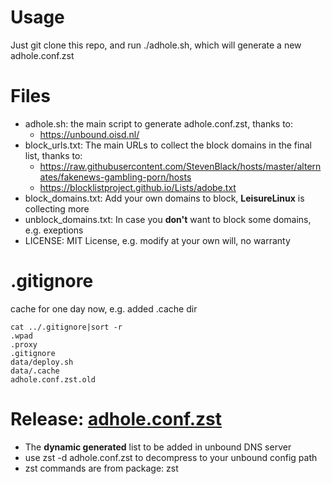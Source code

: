 # Usage
  Just git clone this repo, and run ./adhole.sh, which will generate a new adhole.conf.zst
  
# Files
  - adhole.sh: the main script to generate adhole.conf.zst, thanks to:
     - https://unbound.oisd.nl/
  - block_urls.txt: The main URLs to collect the block domains in the final
    list, thanks to:
     - https://raw.githubusercontent.com/StevenBlack/hosts/master/alternates/fakenews-gambling-porn/hosts
     - https://blocklistproject.github.io/Lists/adobe.txt
  - block_domains.txt: Add your own domains to block, **LeisureLinux** is collecting more
  - unblock_domains.txt: In case you **don't** want to block some domains, e.g. exeptions
  - LICENSE: MIT License, e.g. modify at your own will, no warranty

# .gitignore
  cache for one day now, e.g. added .cache dir
```
cat ../.gitignore|sort -r
.wpad
.proxy
.gitignore
data/deploy.sh
data/.cache
adhole.conf.zst.old
```
     
# Release: [adhole.conf.zst](https://raw.githubusercontent.com/LeisureLinux/adhole/main/data/adhole.conf.zst)
  - The **dynamic generated** list to be added in unbound DNS server
  - use zst -d adhole.conf.zst to decompress to your unbound config path
  - zst commands are from package: zst
